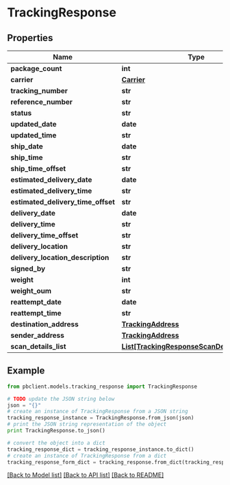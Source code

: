 # TrackingResponse


## Properties
Name | Type | Description | Notes
------------ | ------------- | ------------- | -------------
**package_count** | **int** |  | [optional] 
**carrier** | [**Carrier**](Carrier.md) |  | [optional] 
**tracking_number** | **str** |  | [optional] 
**reference_number** | **str** |  | [optional] 
**status** | **str** |  | [optional] 
**updated_date** | **date** |  | [optional] 
**updated_time** | **str** |  | [optional] 
**ship_date** | **date** |  | [optional] 
**ship_time** | **str** |  | [optional] 
**ship_time_offset** | **str** |  | [optional] 
**estimated_delivery_date** | **date** |  | [optional] 
**estimated_delivery_time** | **str** |  | [optional] 
**estimated_delivery_time_offset** | **str** |  | [optional] 
**delivery_date** | **date** |  | [optional] 
**delivery_time** | **str** |  | [optional] 
**delivery_time_offset** | **str** |  | [optional] 
**delivery_location** | **str** |  | [optional] 
**delivery_location_description** | **str** |  | [optional] 
**signed_by** | **str** |  | [optional] 
**weight** | **int** |  | [optional] 
**weight_oum** | **str** |  | [optional] 
**reattempt_date** | **date** |  | [optional] 
**reattempt_time** | **str** |  | [optional] 
**destination_address** | [**TrackingAddress**](TrackingAddress.md) |  | [optional] 
**sender_address** | [**TrackingAddress**](TrackingAddress.md) |  | [optional] 
**scan_details_list** | [**List[TrackingResponseScanDetailsListInner]**](TrackingResponseScanDetailsListInner.md) |  | [optional] 

## Example

```python
from pbclient.models.tracking_response import TrackingResponse

# TODO update the JSON string below
json = "{}"
# create an instance of TrackingResponse from a JSON string
tracking_response_instance = TrackingResponse.from_json(json)
# print the JSON string representation of the object
print TrackingResponse.to_json()

# convert the object into a dict
tracking_response_dict = tracking_response_instance.to_dict()
# create an instance of TrackingResponse from a dict
tracking_response_form_dict = tracking_response.from_dict(tracking_response_dict)
```
[[Back to Model list]](../README.md#documentation-for-models) [[Back to API list]](../README.md#documentation-for-api-endpoints) [[Back to README]](../README.md)


